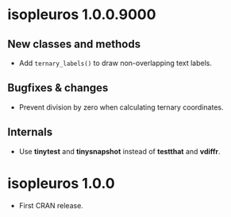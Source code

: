 # isopleuros 1.0.0.9000
## New classes and methods
* Add `ternary_labels()` to draw non-overlapping text labels.

## Bugfixes & changes
* Prevent division by zero when calculating ternary coordinates.

## Internals
* Use **tinytest** and **tinysnapshot** instead of **testthat** and **vdiffr**.

# isopleuros 1.0.0

* First CRAN release.
